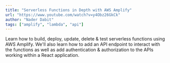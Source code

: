 ```yaml
---
title: "Serverless Functions in Depth with AWS Amplify"
url: "https://www.youtube.com/watch?v=y4Obz26GkCk"
author: "Nader Dabit"
tags: ["amplify", "lambda", "api"]
---
```


Learn how to build, deploy, update, delete & test serverless functions using AWS Amplify. We'll also learn how to add an API endpoint to interact with the functions as well as add authentication & authorization to the APIs working within a React application.